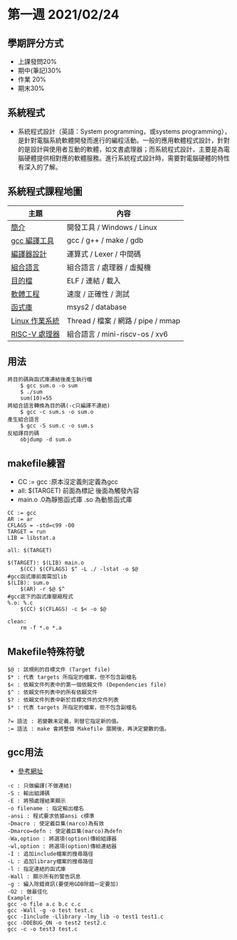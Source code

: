 # 第一週 2021/02/24
## 學期評分方式
* 上課發問20%
* 期中(筆記)30%
* 作業 20%
* 期末30%
## 系統程式
* 系統程式設計（英語：System programming，或systems programming），是針對電腦系統軟體開發而進行的編程活動。一般的應用軟體程式設計，針對的是設計與使用者互動的軟體，如文書處理器；而系統程式設計，主要是為電腦硬體提供相對應的軟體服務。進行系統程式設計時，需要對電腦硬體的特性有深入的了解。
## 系統程式課程地圖

主題                         | 內容
-----------------------------|--------------------------------------------
[簡介](01-sp/)                | 開發工具 / Windows / Linux
[gcc 編譯工具](02-gcc/)        | gcc / g++ / make / gdb
[編譯器設計](03-compiler/)     | 運算式 / Lexer / 中間碼
[組合語言](04-asm/)             | 組合語言 / 處理器 / 虛擬機
[目的檔](05-obj/)              | ELF / 連結 / 載入
[軟體工程](06-se/)               | 速度 / 正確性 / 測試
[函式庫](07-lib/)              | msys2 / database
[Linux 作業系統](08-os/)        | Thread / 檔案 / 網路 / pipe / mmap
[RISC-V 處理器](09-riscv/)      | 組合語言 / mini-riscv-os / xv6 


## 用法
```
將目的碼與函式庫連結後產生執行檔
    $ gcc sum.o -o sum
    $ ./sum
    sum(10)=55
將組合語言轉換為目的碼(-c只編譯不連結)
    $ gcc -c sum.s -o sum.o
產生組合語言
    $ gcc -S sum.c -o sum.s
反組譯目的碼
    objdump -d sum.o
```
## makefile練習
* CC := gcc  :原本沒定義則定義為gcc
* all: $(TARGET) 前面為標記 後面為觸發內容
* main.o .0為靜態函式庫 .so 為動態函式庫
```
CC := gcc 
AR := ar
CFLAGS = -std=c99 -O0
TARGET = run
LIB = libstat.a

all: $(TARGET)

$(TARGET): $(LIB) main.o
	$(CC) $(CFLAGS) $^ -L ./ -lstat -o $@
#gcc函式庫前面需加lib
$(LIB): sum.o
	$(AR) -r $@ $^
#gcc底下的函式庫壓縮程式
%.o: %.c
	$(CC) $(CFLAGS) -c $< -o $@

clean:
	rm -f *.o *.a
```
## Makefile特殊符號
```
$@ : 該規則的目標文件 (Target file)
$* : 代表 targets 所指定的檔案，但不包含副檔名
$< : 依賴文件列表中的第一個依賴文件 (Dependencies file)
$^ : 依賴文件列表中的所有依賴文件
$? : 依賴文件列表中新於目標文件的文件列表
$* : 代表 targets 所指定的檔案，但不包含副檔名

?= 語法 : 若變數未定義，則替它指定新的值。
:= 語法 : make 會將整個 Makefile 展開後，再決定變數的值。
```
## gcc用法
* [參考網址](https://omusico.pixnet.net/blog/post/25368607)
```
-c : 只做編譯(不做連結)
-S : 輸出組譯碼
-E : 將預處理結果顯示
-o filename : 指定輸出檔名
-ansi : 程式要求依據ansi c標準
-Dmacro : 使定義巨集(marco)為有效
-Dmarco=defn : 使定義巨集(marco)為defn
-Wa,option : 將選項(option)傳給組譯器
-wl,option : 將選項(option)傳給連結器
-I : 追加include檔案的搜尋路徑
-L : 追加library檔案的搜尋路徑
-l : 指定連結的函式庫
-Wall : 顯示所有的警告訊息
-g : 編入除錯資訊(要使用GDB除錯一定要加)
-O2 : 做最佳化
Example:
gcc -o file a.c b.c c.c
gcc -Wall -g -o test test.c
gcc -Iinclude -Llibrary -lmy_lib -o test1 test1.c
gcc -DDEBUG_ON -o test2 test2.c
gcc -c -o test3 test.c
```